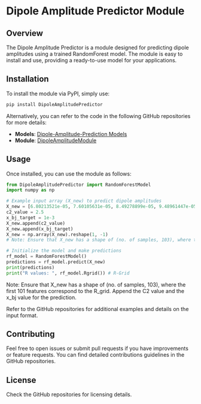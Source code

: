 # Dipole Amplitude Predictor Module

## Overview
The Dipole Amplitude Predictor is a module designed for predicting dipole amplitudes using a trained RandomForest model. The module is easy to install and use, providing a ready-to-use model for your applications.

## Installation

To install the module via PyPI, simply use:

```bash
pip install DipoleAmplitudePredictor
```

Alternatively, you can refer to the code in the following GitHub repositories for more details:
- **Models**: [Dipole-Amplitude-Prediction Models](https://github.com/aryanator/Dipole-Amplitude-Prediction)
- **Module**: [DipoleAmplitudeModule](https://github.com/aryanator/DipoleAmplitudeModule)

## Usage

Once installed, you can use the module as follows:

```python
from DipoleAmplitudePredictor import RandomForestModel
import numpy as np

# Example input array (X_new) to predict dipole amplitudes
X_new = [6.80213521e-05, 7.60105631e-05, 8.49278899e-05, 9.48961447e-05, 1.06028156e-04, 1.18472109e-04, 1.32375933e-04, 1.47911787e-04, 1.65270689e-04, 1.84666744e-04, 2.06338769e-04, 2.30553961e-04, 2.57610535e-04, 2.87841893e-04, 3.21620436e-04, 3.59362142e-04, 4.01532030e-04, 4.48649085e-04, 5.01293915e-04, 5.60114007e-04, 6.25834181e-04, 6.99262232e-04, 7.81302824e-04, 8.72963753e-04, 9.75373848e-04, 1.08979043e-03, 1.21762157e-03, 1.36043585e-03, 1.51998909e-03, 1.69823794e-03, 1.89737105e-03, 2.11982869e-03, 2.36833796e-03, 2.64594136e-03, 2.95603541e-03, 3.30241181e-03, 3.68929871e-03, 4.12141876e-03, 4.60403227e-03, 5.14301691e-03, 5.74491243e-03, 6.41702695e-03, 7.16748365e-03, 8.00535812e-03, 8.94072927e-03, 9.98485026e-03, 1.11502092e-02, 1.24507328e-02, 1.39018663e-02, 1.55208053e-02, 1.73266076e-02, 1.93404444e-02, 2.15857595e-02, 2.40885269e-02, 2.68774740e-02, 2.99843248e-02, 3.34441065e-02, 3.72953477e-02, 4.15804846e-02, 4.63459745e-02, 5.16428064e-02, 5.75264818e-02, 6.40576123e-02, 7.13017086e-02, 7.93298126e-02, 8.82180267e-02, 9.80480664e-02, 1.08906458e-01, 1.20884816e-01, 1.34078623e-01, 1.48586950e-01, 1.64510703e-01, 1.81951410e-01, 2.01008806e-01, 2.21778229e-01, 2.44347425e-01, 2.68792050e-01, 2.95171693e-01, 3.23523061e-01, 3.53855443e-01, 3.86141501e-01, 4.20312850e-01, 4.56249093e-01, 4.93774961e-01, 5.32649387e-01, 5.72566639e-01, 6.13148821e-01, 6.53954286e-01, 6.94478267e-01, 7.34171849e-01, 7.72455242e-01, 8.08748270e-01, 8.42497531e-01, 8.73213445e-01, 9.00505412e-01, 9.24111984e-01, 9.43929546e-01, 9.60016623e-01, 9.72598746e-01, 9.82034747e-01, 9.88802034e-01]
c2_value = 2.5
x_bj_target = 1e-3
X_new.append(c2_value)
X_new.append(x_bj_target)
X_new = np.array(X_new).reshape(1, -1)
# Note: Ensure that X_new has a shape of (no. of samples, 103), where the first 101 features correspond to the R_grid. Append the C2 value and the x_bj value for the prediction.

# Initialize the model and make predictions
rf_model = RandomForestModel()
predictions = rf_model.predict(X_new)  
print(predictions)
print("R values: ", rf_model.Rgrid()) # R-Grid
```
Note: Ensure that X_new has a shape of (no. of samples, 103), where the first 101 features correspond to the R_grid. Append the C2 value and the x_bj value for the prediction.


Refer to the GitHub repositories for additional examples and details on the input format.

## Contributing
Feel free to open issues or submit pull requests if you have improvements or feature requests. You can find detailed contributions guidelines in the GitHub repositories.

## License
Check the GitHub repositories for licensing details.
